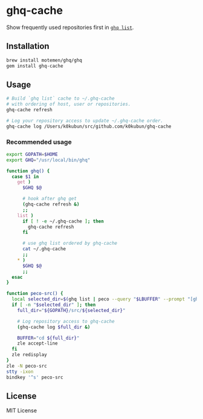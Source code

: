 # ghq-cache

Show frequently used repositories first in [`ghq list`](https://github.com/motemen/ghq).

## Installation

```bash
brew install motemen/ghq/ghq
gem install ghq-cache
```

## Usage

```bash
# Build `ghq list` cache to ~/.ghq-cache
# with ordering of host, user or repositories.
ghq-cache refresh

# Log your repository access to update ~/.ghq-cache order.
ghq-cache log /Users/k0kubun/src/github.com/k0kubun/ghq-cache
```

### Recommended usage

```bash
export GOPATH=$HOME
export GHQ="/usr/local/bin/ghq"

function ghq() {
  case $1 in
    get )
      $GHQ $@

      # hook after ghq get
      (ghq-cache refresh &)
      ;;
    list )
      if [ ! -e ~/.ghq-cache ]; then
        ghq-cache refresh
      fi

      # use ghq list ordered by ghq-cache
      cat ~/.ghq-cache
      ;;
    * )
      $GHQ $@
      ;;
  esac
}

function peco-src() {
  local selected_dir=$(ghq list | peco --query "$LBUFFER" --prompt "[ghq list]")
  if [ -n "$selected_dir" ]; then
    full_dir="${GOPATH}/src/${selected_dir}"

    # Log repository access to ghq-cache
    (ghq-cache log $full_dir &)

    BUFFER="cd ${full_dir}"
    zle accept-line
  fi
  zle redisplay
}
zle -N peco-src
stty -ixon
bindkey '^s' peco-src
```

## License

MIT License
